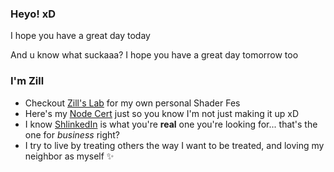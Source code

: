 ### Heyo! xD

I hope you have a great day today

And u know what suckaaa? I hope you have a great day tomorrow too

### I'm Zill
- Checkout [Zill's Lab](https://wswoodruff.github.io/zills-lab-site) for my own personal Shader Fes
- Here's my [Node Cert](https://www.credly.com/badges/dc107cd5-6665-4e41-9cf0-406a25a9813c) just so you know I'm not just making it up xD
- I know [ShlinkedIn]([https://shlinkedin.com](https://www.shlinkedin.com/sh/pancakedev)) is what you're **real** one you're looking for... that's the one for _business_ right?
- I try to live by treating others the way I want to be treated, and loving my neighbor as myself :sparkles:
